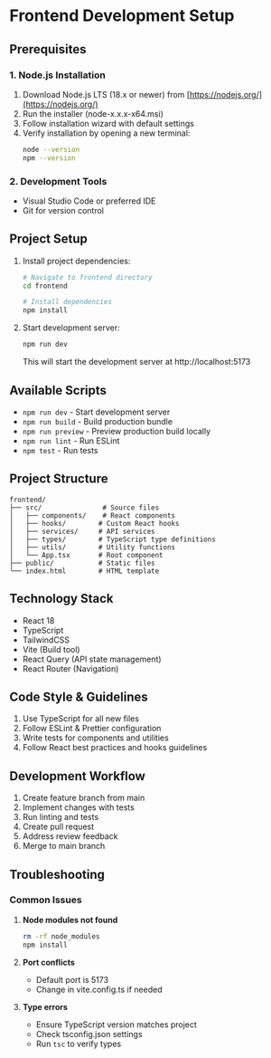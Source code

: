 # Frontend Development Setup

## Prerequisites

### 1. Node.js Installation
1. Download Node.js LTS (18.x or newer) from [https://nodejs.org/](https://nodejs.org/)
2. Run the installer (node-x.x.x-x64.msi)
3. Follow installation wizard with default settings
4. Verify installation by opening a new terminal:
   ```bash
   node --version
   npm --version
   ```

### 2. Development Tools
- Visual Studio Code or preferred IDE
- Git for version control

## Project Setup

1. Install project dependencies:
   ```bash
   # Navigate to frontend directory
   cd frontend
   
   # Install dependencies
   npm install
   ```

2. Start development server:
   ```bash
   npm run dev
   ```
   This will start the development server at http://localhost:5173

## Available Scripts

- `npm run dev` - Start development server
- `npm run build` - Build production bundle
- `npm run preview` - Preview production build locally
- `npm run lint` - Run ESLint
- `npm test` - Run tests

## Project Structure

```
frontend/
├── src/               # Source files
│   ├── components/    # React components
│   ├── hooks/        # Custom React hooks
│   ├── services/     # API services
│   ├── types/        # TypeScript type definitions
│   ├── utils/        # Utility functions
│   └── App.tsx       # Root component
├── public/           # Static files
└── index.html        # HTML template
```

## Technology Stack

- React 18
- TypeScript
- TailwindCSS
- Vite (Build tool)
- React Query (API state management)
- React Router (Navigation)

## Code Style & Guidelines

1. Use TypeScript for all new files
2. Follow ESLint & Prettier configuration
3. Write tests for components and utilities
4. Follow React best practices and hooks guidelines

## Development Workflow

1. Create feature branch from main
2. Implement changes with tests
3. Run linting and tests
4. Create pull request
5. Address review feedback
6. Merge to main branch

## Troubleshooting

### Common Issues

1. **Node modules not found**
   ```bash
   rm -rf node_modules
   npm install
   ```

2. **Port conflicts**
   - Default port is 5173
   - Change in vite.config.ts if needed

3. **Type errors**
   - Ensure TypeScript version matches project
   - Check tsconfig.json settings
   - Run `tsc` to verify types

